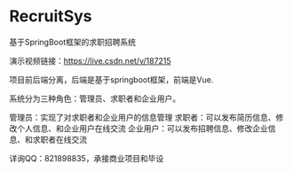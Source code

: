 # RecruitSys
基于SpringBoot框架的求职招聘系统

演示视频链接：https://live.csdn.net/v/187215

项目前后端分离，后端是基于springboot框架，前端是Vue.

系统分为三种角色：管理员、求职者和企业用户。

管理员：实现了对求职者和企业用户的信息管理
求职者：可以发布简历信息、修改个人信息、和企业用户在线交流
企业用户：可以发布招聘信息、修改企业信息、和求职者在线交流

详询QQ：821898835，承接商业项目和毕设
